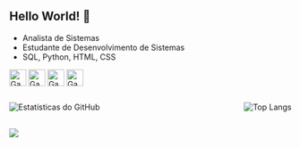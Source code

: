## Hello World! 👋

- Analista de Sistemas
- Estudante de Desenvolvimento de Sistemas
- SQL, Python, HTML, CSS
<div>
  <img align="center" alt="Gaab-SQLServer" height="30" width="30" src="https://cdn.jsdelivr.net/gh/devicons/devicon/icons/microsoftsqlserver/microsoftsqlserver-plain.svg">
  <img align="center" alt="Gaab-Python" height="30" width="30" src="https://cdn.jsdelivr.net/gh/devicons/devicon/icons/python/python-original.svg">
  <img align="center" alt="Gaab-HTML" height="30" width="30" src="https://cdn.jsdelivr.net/gh/devicons/devicon/icons/html5/html5-original.svg">
  <img align="center" alt="Gaab-CSS" height="30" width="30" src="https://cdn.jsdelivr.net/gh/devicons/devicon/icons/css3/css3-original.svg">
</div>

##

<div style="display: flex; justify-content: space-between; gap: 10px;">
  <img src="https://github-readme-stats.vercel.app/api?username=gaabsilva&show_icons=true&theme=radical" alt="Estatísticas do GitHub">
   <img src="https://github-readme-stats.vercel.app/api/top-langs/?username=danielperitofd&layout=compact" alt="Top Langs">
</div>

##

<div> 
  <a href="https://www.linkedin.com/in/gabrielsilvaIT/" target="_blank"><img src="https://img.shields.io/badge/-LinkedIn-%230077B5?style=for-the-badge&logo=linkedin&logoColor=white" target="_blank"></a> 
</div>

